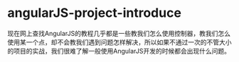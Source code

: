 # angularJS-project-introduce
现在网上查找AngularJS的教程几乎都是一些教我们怎么使用控制器，教我们怎么使用某一个点，却不会教我们遇到问题怎样解决，所以如果不通过一次的不管大小的项目的实战，我们很难了解一般使用AngularJS开发的时候都会出现什么问题。
